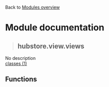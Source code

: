 Back to [Modules overview](https://github.com/pyrustic/hubstore/blob/master/docs/modules/README.md)
  
# Module documentation
>## hubstore.view.views
No description
<br>
[classes (1)](https://github.com/pyrustic/hubstore/blob/master/docs/modules/content/hubstore.view.views/classes.md)


## Functions

